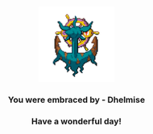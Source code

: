 <p align="center">
    <img src="https://raw.githubusercontent.com/PokeAPI/sprites/master/sprites/pokemon/781.png" width="150" height="150">
</p>
<h3 align="center">You were embraced by - <b>Dhelmise</b></h3>
<h3 align="center">Have a wonderful day!</h3>

